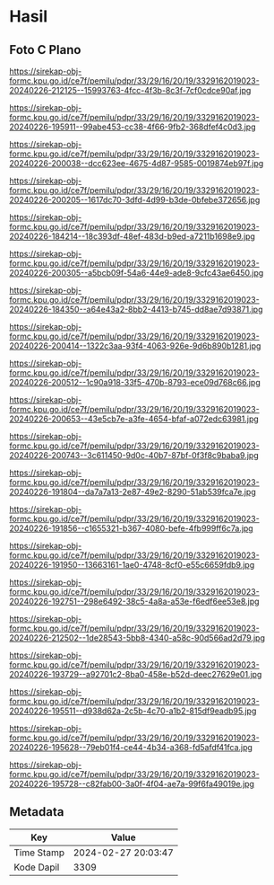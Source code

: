 # Hasil

## Foto C Plano

https://sirekap-obj-formc.kpu.go.id/ce7f/pemilu/pdpr/33/29/16/20/19/3329162019023-20240226-212125--15993763-4fcc-4f3b-8c3f-7cf0cdce90af.jpg

https://sirekap-obj-formc.kpu.go.id/ce7f/pemilu/pdpr/33/29/16/20/19/3329162019023-20240226-195911--99abe453-cc38-4f66-9fb2-368dfef4c0d3.jpg

https://sirekap-obj-formc.kpu.go.id/ce7f/pemilu/pdpr/33/29/16/20/19/3329162019023-20240226-200038--dcc623ee-4675-4d87-9585-0019874eb97f.jpg

https://sirekap-obj-formc.kpu.go.id/ce7f/pemilu/pdpr/33/29/16/20/19/3329162019023-20240226-200205--1617dc70-3dfd-4d99-b3de-0bfebe372656.jpg

https://sirekap-obj-formc.kpu.go.id/ce7f/pemilu/pdpr/33/29/16/20/19/3329162019023-20240226-184214--18c393df-48ef-483d-b9ed-a7211b1698e9.jpg

https://sirekap-obj-formc.kpu.go.id/ce7f/pemilu/pdpr/33/29/16/20/19/3329162019023-20240226-200305--a5bcb09f-54a6-44e9-ade8-9cfc43ae6450.jpg

https://sirekap-obj-formc.kpu.go.id/ce7f/pemilu/pdpr/33/29/16/20/19/3329162019023-20240226-184350--a64e43a2-8bb2-4413-b745-dd8ae7d93871.jpg

https://sirekap-obj-formc.kpu.go.id/ce7f/pemilu/pdpr/33/29/16/20/19/3329162019023-20240226-200414--1322c3aa-93f4-4063-926e-9d6b890b1281.jpg

https://sirekap-obj-formc.kpu.go.id/ce7f/pemilu/pdpr/33/29/16/20/19/3329162019023-20240226-200512--1c90a918-33f5-470b-8793-ece09d768c66.jpg

https://sirekap-obj-formc.kpu.go.id/ce7f/pemilu/pdpr/33/29/16/20/19/3329162019023-20240226-200653--43e5cb7e-a3fe-4654-bfaf-a072edc63981.jpg

https://sirekap-obj-formc.kpu.go.id/ce7f/pemilu/pdpr/33/29/16/20/19/3329162019023-20240226-200743--3c611450-9d0c-40b7-87bf-0f3f8c9baba9.jpg

https://sirekap-obj-formc.kpu.go.id/ce7f/pemilu/pdpr/33/29/16/20/19/3329162019023-20240226-191804--da7a7a13-2e87-49e2-8290-51ab539fca7e.jpg

https://sirekap-obj-formc.kpu.go.id/ce7f/pemilu/pdpr/33/29/16/20/19/3329162019023-20240226-191856--c1655321-b367-4080-befe-4fb999ff6c7a.jpg

https://sirekap-obj-formc.kpu.go.id/ce7f/pemilu/pdpr/33/29/16/20/19/3329162019023-20240226-191950--13663161-1ae0-4748-8cf0-e55c6659fdb9.jpg

https://sirekap-obj-formc.kpu.go.id/ce7f/pemilu/pdpr/33/29/16/20/19/3329162019023-20240226-192751--298e6492-38c5-4a8a-a53e-f6edf6ee53e8.jpg

https://sirekap-obj-formc.kpu.go.id/ce7f/pemilu/pdpr/33/29/16/20/19/3329162019023-20240226-212502--1de28543-5bb8-4340-a58c-90d566ad2d79.jpg

https://sirekap-obj-formc.kpu.go.id/ce7f/pemilu/pdpr/33/29/16/20/19/3329162019023-20240226-193729--a92701c2-8ba0-458e-b52d-deec27629e01.jpg

https://sirekap-obj-formc.kpu.go.id/ce7f/pemilu/pdpr/33/29/16/20/19/3329162019023-20240226-195511--d938d62a-2c5b-4c70-a1b2-815df9eadb95.jpg

https://sirekap-obj-formc.kpu.go.id/ce7f/pemilu/pdpr/33/29/16/20/19/3329162019023-20240226-195628--79eb01f4-ce44-4b34-a368-fd5afdf41fca.jpg

https://sirekap-obj-formc.kpu.go.id/ce7f/pemilu/pdpr/33/29/16/20/19/3329162019023-20240226-195728--c82fab00-3a0f-4f04-ae7a-99f6fa49019e.jpg


## Metadata

| Key        | Value               |
| ---------- | ------------------- |
| Time Stamp | 2024-02-27 20:03:47 |
| Kode Dapil | 3309                |



